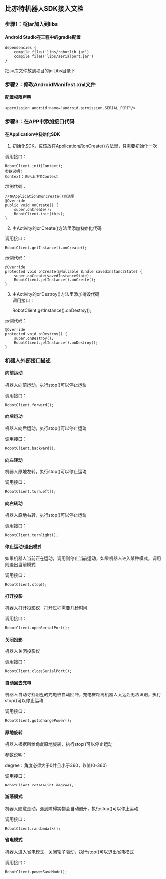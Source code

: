 ## 比亦特机器人SDK接入文档

### 步骤1：将jar加入到libs

#### Android Studio在工程中的gradle配置

    dependencies {
        compile files('libs/robotlib.jar')
        compile files('libs/serialport.jar')
    }
    
把so库文件放到项目的jniLibs目录下

### 步骤2：修改AndroidManifest.xml文件

#### 配置权限声明

	<permission android:name="android.permission.SERIAL_PORT"/>

### 步骤3：在APP中添加接口代码

#### 在Application中初始化SDK

1. 初始化SDK，应该放在Application的onCreate()方法里，只需要初始化一次

调用接口：

    RobotClient.init(Context);
    参数说明：
    Context：表示上下文Context

示例代码：

    //在Application的onCreate()方法里
    @Override
    public void onCreate() {
        super.onCreate();
        RobotClient.init(this);
    }

2. 主Activity的onCreate()方法里添加初始化代码

调用接口：

	RobotClient.getInstance().onCreate();

示例代码：

	@Override
	protected void onCreate(@Nullable Bundle savedInstanceState) {
	    super.onCreate(savedInstanceState);
	    RobotClient.getInstance().onCreate();
	}
	
3. 主Activity的onDestroy()方法里添加销毁代码    
调用接口：

	RobotClient.getInstance().onDestroy();

示例代码：
	
	@Override
	protected void onDestroy() {
	    super.onDestroy();
	    RobotClient.getInstance().onDestroy();
	}

### 机器人外部接口描述

#### 向前运动

机器人向前运动，执行stop()可以停止运动

调用接口：

    RobotClient.forward();

#### 向后运动

机器人向后运动，执行stop()可以停止运动

调用接口：
	
	RobotClient.backward();

#### 向左转动

机器人原地左转，执行stop()可以停止运动

调用接口：

	RobotClient.turnLeft();
   
#### 向右转动

机器人原地右转，执行stop()可以停止运动

调用接口：

	RobotClient.turnRight();
   
#### 停止运动/退出模式

如果机器人当前正在运动，调用则停止当前运动，如果机器人进入某种模式，调用则退出当前模式

调用接口：

	RobotClient.stop();
	   
#### 打开投影

机器人打开投影仪，打开过程需要几秒时间

调用接口：

	RobotClient.openSerialPort();
   
#### 关闭投影

机器人关闭投影仪

调用接口：

	RobotClient.closeSerialPort();

#### 自动回去充电

机器人自动寻找附近的充电桩自动回冲，充电桩距离机器人太远会无法识别，执行stop()可以停止运动

调用接口：

	RobotClient.gotoChargePower();
	
#### 原地旋转

机器人根据所给角度原地旋转，执行stop()可以停止运动

参数说明：

degree：角度必须大于0并且小于360，取值(0-360)

调用接口：

	RobotClient.rotate(int degree);
	
#### 游荡模式

机器人随意走动，遇到障碍实物会自动避开，执行stop()可以停止运动

调用接口：

	RobotClient.randomWalk();
	
#### 省电模式

机器人进入省电模式，关闭轮子驱动，执行stop()可以退出省电模式

调用接口：

	RobotClient.powerSaveMode();